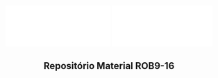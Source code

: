 <div align="center">
    <div>
        <img src="https://github.com/joaogaspar00/logos/blob/main/IST_A_RGB_NEG%20-%20recortado.png" alt="NEG_LOGO" height="95px">
        <img src="https://github.com/joaogaspar00/logos/blob/main/ROB916transparentebranco.png" alt="ROB9-16 Logo" height="95px">
    </div>
    <h2>Repositório Material ROB9-16</h2>
</div>
